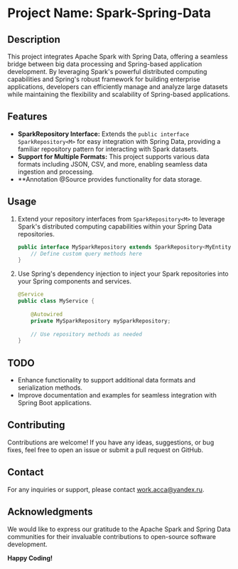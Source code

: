 # Project Name: Spark-Spring-Data

## Description
This project integrates Apache Spark with Spring Data, offering a seamless bridge between big data processing and Spring-based application development. By leveraging Spark's powerful distributed computing capabilities and Spring's robust framework for building enterprise applications, developers can efficiently manage and analyze large datasets while maintaining the flexibility and scalability of Spring-based applications.

## Features
- **SparkRepository Interface:** Extends the `public interface SparkRepository<M>` for easy integration with Spring Data, providing a familiar repository pattern for interacting with Spark datasets.
- **Support for Multiple Formats:** This project supports various data formats including JSON, CSV, and more, enabling seamless data ingestion and processing.
- **Annotation @Source provides functionality for data storage.

## Usage
1. Extend your repository interfaces from `SparkRepository<M>` to leverage Spark's distributed computing capabilities within your Spring Data repositories.
    ```java
    public interface MySparkRepository extends SparkRepository<MyEntity> {
        // Define custom query methods here
    }
    ```

2. Use Spring's dependency injection to inject your Spark repositories into your Spring components and services.
    ```java
    @Service
    public class MyService {
        
        @Autowired
        private MySparkRepository mySparkRepository;
        
        // Use repository methods as needed
    }
    ```

## TODO
- Enhance functionality to support additional data formats and serialization methods.
- Improve documentation and examples for seamless integration with Spring Boot applications.

## Contributing
Contributions are welcome! If you have any ideas, suggestions, or bug fixes, feel free to open an issue or submit a pull request on GitHub.


## Contact
For any inquiries or support, please contact [work.acca@yandex.ru](mailto:work.acca@yandex.ru).

## Acknowledgments
We would like to express our gratitude to the Apache Spark and Spring Data communities for their invaluable contributions to open-source software development.

**Happy Coding!**
